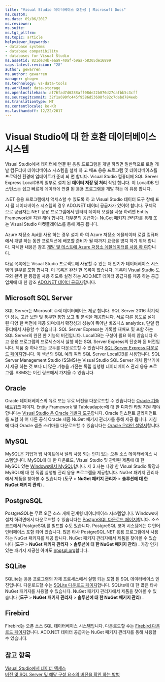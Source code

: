 ```yaml
---
title: "Visual Studio 데이터베이스 호환성 | Microsoft Docs"
ms.custom: 
ms.date: 09/06/2017
ms.reviewer: 
ms.suite: 
ms.tgt_pltfrm: 
ms.topic: article
helpviewer_keywords:
- database systems
- database compatibility
- databases for Visual Studio
ms.assetid: 821de34b-eaa9-40af-b9aa-b8305de16899
caps.latest.revision: "28"
author: gewarren
ms.author: gewarren
manager: ghogen
ms.technology: vs-data-tools
ms.workload: data-storage
ms.openlocfilehash: af76fad7d6288aff08de22b076d27cafbb5c3cff
ms.sourcegitcommit: 32f1a690fc445f9586d53698fc82c7debd784eeb
ms.translationtype: MT
ms.contentlocale: ko-KR
ms.lasthandoff: 12/22/2017
---
```

# <a name="compatible-database-systems-for-visual-studio"></a>Visual Studio에 대 한 호환 데이터베이스 시스템

Visual Studio에서 데이터에 연결 된 응용 프로그램을 개발 하려면 일반적으로 로컬 개발 컴퓨터에 데이터베이스 시스템을 설치 하 고 배포 응용 프로그램 및 데이터베이스를 프로덕션 환경에 업데이트가 준비 되 면 합니다. Visual Studio 컴퓨터에 SQL Server Express LocalDB의 일부로 설치 된 **데이터 저장 및 처리** 작업 합니다. 이 LocalDB 인스턴스는 쉽고 빠르게 데이터에 연결 된 응용 프로그램을 개발 하는 데 유용 합니다.

.NET 응용 프로그램에서 액세스할 수 있도록 하 고 Visual Studio 데이터 도구 창에 표시 될 데이터베이스 시스템의 경우 ADO.NET 데이터 공급자가 있어야 합니다. 구체적으로 공급자는.NET 응용 프로그램에서 엔터티 데이터 모델을 사용 하려면 Entity Framework을 지원 해야 합니다. 대부분의 공급자는 NuGet 패키지 관리자를 통해 또는 Visual Studio 마켓플레이스를 통해 제공 됩니다.

Azure 저장소 Api를 사용 하는 경우 설치 하 여 Azure 저장소 에뮬레이터 로컬 컴퓨터에서 개발 하는 동안 프로덕션에 배포할 준비가 될 때까지 요금을 방지 하기 위해 합니다. 자세한 내용은 참조 [개발 및 테스트에 Azure 저장소 에뮬레이터를 사용 하 여](https://azure.microsoft.com/en-us/documentation/articles/storage-use-emulator/)합니다.

다음 목록에는 Visual Studio 프로젝트에 사용할 수 있는 더 인기가 데이터베이스 시스템의 일부를 포함 합니다. 이 목록은 완전 한 목록이 없습니다. 목록이 Visual Studio 도구와 완벽 한 통합을 사용 하도록 설정 하는 ADO.NET 데이터 공급자를 제공 하는 공급 업체에 대 한 참조 [ADO.NET 데이터 공급자](/dotnet/framework/data/adonet/data-providers)합니다.

## <a name="microsoft-sql-server"></a>Microsoft SQL Server

SQL Server는 Microsoft 주력 데이터베이스 제공 합니다. SQL Server 2016 획기적인 성능, 고급 보안 및 풍부한 통합 보고 및 분석을 제공합니다. 서로 다른 용도로 설계 된 다양 한 버전에 제공 되며:에서 확장성과 성능이 뛰어난 비즈니스 analytics, 단일 컴퓨터에서 사용할 수 있습니다. SQL Server Express는 기록할 재배포 및 포함 하는 SQL Server의 완전 한 기능의 버전입니다.  LocalDB는 구성이 필요 하지 않습니다 하 고 응용 프로그램의 프로세스에서 실행 하는 SQL Server Express의 단순화 된 버전입니다. 제품 중 하나 또는 모두를 다운로드할 수 있습니다 [SQL Server Express 다운로드 페이지](https://www.microsoft.com/en-us/server-cloud/Products/sql-server-editions/sql-server-express.aspx)합니다. 이 섹션의 SQL 예의 여러 SQL Server LocalDB를 사용합니다. SQL Server Management Studio (SSMS)는 Visual Studio SQL Server 개체 탐색기에서 제공 하는 것 보다 더 많은 기능을 가진는 독립 실행형 데이터베이스 관리 응용 프로그램. SSMS는 이전 링크에서 가져올 수 있습니다.

## <a name="oracle"></a>Oracle

Oracle 데이터베이스의 유료 또는 무료 버전을 다운로드할 수 있습니다는 [Oracle 기술 네트워크](http://www.oracle.com/technetwork/database/enterprise-edition/downloads/index-092322.html) 페이지. Entity Framework 및 Tableadapter에 대 한 디자인 타임 지원 해야 합니다는 [Visual Studio 용 Oracle 개발자 도구](http://www.oracle.com/technetwork/developer-tools/visual-studio/overview/index.html)합니다. Oracle 인스턴트 클라이언트를 포함 하 여 다른 공식 Oracle 제품 NuGet 패키지 관리자를 통해 제공 됩니다.  지침에 따라 Oracle 샘플 스키마를 다운로드할 수 있습니다는 [Oracle 온라인 설명서](http://docs.oracle.com/cd/E11882_01/server.112/e10831/toc.htm)합니다.

## <a name="mysql"></a>MySQL

MySQL은 기업과 웹 사이트에서 널리 사용 되는 인기 있는 오픈 소스 데이터베이스 시스템입니다. MySQL에 대 한 다운로드, Visual Studio 및 관련된 제품에 대 한 MySQL 있는 [Windows에서 MySQL](http://www.mysql.com/why-mysql/windows/)합니다.  제 3 자는 다양 한 Visual Studio 확장과 MySQL에 대 한 독립 실행형 관리 응용 프로그램을 제공합니다. NuGet 패키지 관리자에서 제품을 찾아볼 수 있습니다 (**도구** > **NuGet 패키지 관리자** > **솔루션에 대 한 NuGet 패키지 관리**) .

## <a name="postgresql"></a>PostgreSQL

PostgreSQL는 무료 오픈 소스 개체 관계형 데이터베이스 시스템입니다. Windows에 설치 하려면에서 다운로드할 수 있습니다는 [PostgreSQL 다운로드 페이지](http://www.postgresql.org/download/windows/)합니다.  소스 코드에서 PostgreSQL를 빌드할 수도 있습니다.  PostgreSQL 코어 시스템에는 C 언어 인터페이스 포함 되어 있습니다. 많은 타사 PostgreSQL.NET 응용 프로그램에서 사용 하는 NuGet 패키지를 제공 합니다.  NuGet 패키지 관리자에서 제품을 찾아볼 수 있습니다 (**도구** > **NuGet 패키지 관리자** > **솔루션에 대 한 NuGet 패키지 관리**) . 가장 인기 있는 패키지 제공한 아마도 [npgsql.org](http://www.npgsql.org)합니다.

## <a name="sqlite"></a>SQLite

SQLite는 응용 프로그램의 자체 프로세스에서 실행 되는 포함 된 SQL 데이터베이스 엔진입니다. 다운로드할 수는 [SQLite 다운로드 페이지](http://www.sqlite.org/download.html)합니다. SQLite에 대 한 많은 타사 NuGet 패키지를 사용할 수 있습니다. NuGet 패키지 관리자에서 제품을 찾아볼 수 있습니다 (**도구** > **NuGet 패키지 관리자** > **솔루션에 대 한 NuGet 패키지 관리**) .

## <a name="firebird"></a>Firebird

Firebird는 오픈 소스 SQL 데이터베이스 시스템입니다. 다운로드할 수는 [Firebird 다운로드 페이지](http://firebirdsql.org/en/downloads/)합니다. ADO.NET 데이터 공급자는 NuGet 패키지 관리자를 통해 사용할 수 있습니다.

## <a name="see-also"></a>참고 항목

[Visual Studio에서 데이터 액세스](../data-tools/accessing-data-in-visual-studio.md)  
[버전 및 SQL Server 및 해당 구성 요소의 버전을 확인 하는 방법](http://support.microsoft.com/kb/321185)